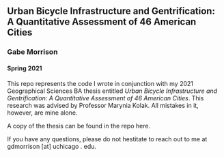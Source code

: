 ## Urban Bicycle Infrastructure and Gentrification: A Quantitative Assessment of 46 American Cities
### Gabe Morrison
#### Spring 2021

This repo represents the code I wrote in conjunction with my 2021 Geographical Sciences BA thesis entitled *Urban Bicycle Infrastructure and Gentrification: A Quantitative Assessment of 46 American Cities*. This research was advised by Professor Marynia Kolak. All mistakes in it, however, are mine alone.

A copy of the thesis can be found in the repo here. 

If you have any questions, please do not hestitate to reach out to me at gdmorrison [at] uchicago . edu. 
